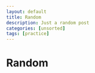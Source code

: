 ```yaml
---
layout: default
title: Random
description: Just a random post
categories: [unsorted]
tags: [practice]
---
```


# Random

